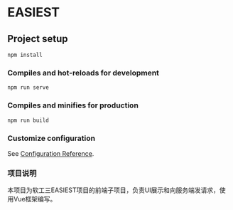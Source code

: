 # EASIEST

## Project setup
```
npm install
```

### Compiles and hot-reloads for development
```
npm run serve
```

### Compiles and minifies for production
```
npm run build
```

### Customize configuration
See [Configuration Reference](https://cli.vuejs.org/config/).

### 项目说明

本项目为软工三EASIEST项目的前端子项目，负责UI展示和向服务端发请求，使用Vue框架编写。

